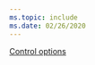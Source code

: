 ```yaml
---
ms.topic: include
ms.date: 02/26/2020
---
```


<tr>
<th style="text-align: center" colspan="2"><a href="/azure/devops/pipelines/process/tasks#controloptions" data-raw-source="[Control options](/azure/devops/pipelines/process/tasks#controloptions)">Control options</a></th>
</tr>
